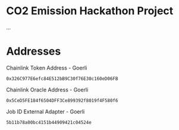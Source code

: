# CO2 Emission Hackathon Project

...

# Addresses


Chainlink Token Address - Goerli
```shell
0x326C977E6efc84E512bB9C30f76E30c160eD06FB
```


Chainlink Oracle Address - Goerli
```shell
0x5CeD5FE184f6504DFF3Ce899392f8019f4F580f6
```

Job ID External Adapter - Goerli
```shell
5b11b78a00bc4151b44909421c04524e
```


